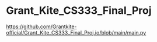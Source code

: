 # Grant_Kite_CS333_Final_Proj
https://github.com/Grantkite-official/Grant_Kite_CS333_Final_Proj.io/blob/main/main.py
